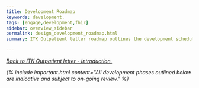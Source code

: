 ```yaml
---
title: Development Roadmap
keywords: development,
tags: [engage,development,fhir]
sidebar: overview_sidebar
permalink: design_development_roadmap.html
summary: ITK Outpatient letter roadmap outlines the development schedule for the RESTful APIs.

---
```


[<i class="fa fa-arrow-left" aria-hidden="true"/> Back to ITK Outpatient letter - Introduction.](index.html)

{% include important.html content="All development phases outlined below are indicative and subject to on-going review." %}
